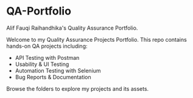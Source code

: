 # QA-Portfolio
Alif Fauqi Raihandhika's Quality Assurance Portfolio.

Welcome to my Quality Assurance Projects Portfolio. This repo contains hands-on QA projects including:
- API Testing with Postman
- Usability & UI Testing
- Automation Testing with Selenium
- Bug Reports & Documentation

Browse the folders to explore my projects and its assets.
